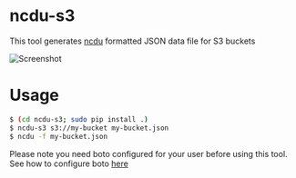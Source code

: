 # ncdu-s3
This tool generates [ncdu](http://dev.yorhel.nl/ncdu) formatted JSON data file for S3 buckets

![Screenshot](screenshots.gif)

# Usage
```bash
$ (cd ncdu-s3; sudo pip install .)
$ ncdu-s3 s3://my-bucket my-bucket.json
$ ncdu -f my-bucket.json
```

Please note you need boto configured for your user before using this tool.  
See how to configure boto [here](http://boto3.readthedocs.org/en/latest/guide/configuration.html)
